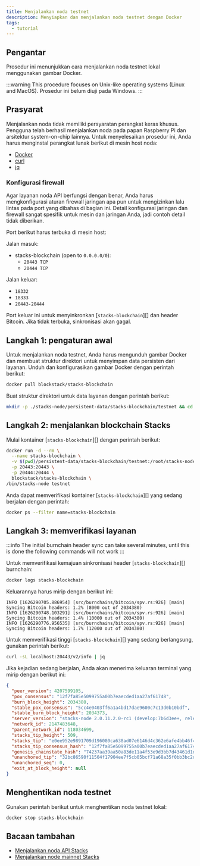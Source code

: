 ```yaml
---
title: Menjalankan noda testnet
description: Menyiapkan dan menjalankan noda testnet dengan Docker
tags:
  - tutorial
---
```


## Pengantar

Prosedur ini menunjukkan cara menjalankan noda testnet lokal menggunakan gambar Docker.

:::warning
This procedure focuses on Unix-like operating systems (Linux and MacOS). Prosedur ini belum diuji pada Windows.
:::

## Prasyarat

Menjalankan noda tidak memiliki persyaratan perangkat keras khusus. Pengguna telah berhasil menjalankan noda pada papan Raspberry Pi dan arsitektur system-on-chip lainnya. Untuk menyelesaikan prosedur ini, Anda harus menginstal perangkat lunak berikut di mesin host noda:

- [Docker](https://docs.docker.com/get-docker/)
- [curl](https://curl.se/download.html)
- [jq](https://stedolan.github.io/jq/download/)

### Konfigurasi firewall

Agar layanan noda API berfungsi dengan benar, Anda harus mengkonfigurasi aturan firewall jaringan apa pun untuk mengizinkan lalu lintas pada port yang dibahas di bagian ini. Detail konfigurasi jaringan dan firewall sangat spesifik untuk mesin dan jaringan Anda, jadi contoh detail tidak diberikan.

Port berikut harus terbuka di mesin host:

Jalan masuk:

- stacks-blockchain (open to `0.0.0.0/0`):
  - `20443 TCP`
  - `20444 TCP`

Jalan keluar:

- `18332`
- `18333`
- `20443-20444`

Port keluar ini untuk menyinkronkan [`stacks-blockchain`][] dan header Bitcoin. Jika tidak terbuka, sinkronisasi akan gagal.

## Langkah 1: pengaturan awal

Untuk menjalankan noda testnet, Anda harus mengunduh gambar Docker dan membuat struktur direktori untuk menyimpan data persisten dari layanan. Unduh dan konfigurasikan gambar Docker dengan perintah berikut:

```sh
docker pull blockstack/stacks-blockchain
```

Buat struktur direktori untuk data layanan dengan perintah berikut:

```sh
mkdir -p ./stacks-node/persistent-data/stacks-blockchain/testnet && cd stacks-node
```

## Langkah 2: menjalankan blockchain Stacks

Mulai kontainer [`stacks-blockchain`][] dengan perintah berikut:

```sh
docker run -d --rm \
  --name stacks-blockchain \
  -v $(pwd)/persistent-data/stacks-blockchain/testnet:/root/stacks-node/data \
  -p 20443:20443 \
  -p 20444:20444 \
  blockstack/stacks-blockchain \
/bin/stacks-node testnet
```

Anda dapat memverifikasi kontainer [`stacks-blockchain`][] yang sedang berjalan dengan perintah:

```sh
docker ps --filter name=stacks-blockchain
```

## Langkah 3: memverifikasi layanan

:::info
The initial burnchain header sync can take several minutes, until this is done the following commands will not work
:::

Untuk memverifikasi kemajuan sinkronisasi header [`stacks-blockchain`][] burnchain:

```sh
docker logs stacks-blockchain
```

Keluarannya harus mirip dengan berikut ini:

```
INFO [1626290705.886954] [src/burnchains/bitcoin/spv.rs:926] [main] Syncing Bitcoin headers: 1.2% (8000 out of 2034380)
INFO [1626290748.103291] [src/burnchains/bitcoin/spv.rs:926] [main] Syncing Bitcoin headers: 1.4% (10000 out of 2034380)
INFO [1626290776.956535] [src/burnchains/bitcoin/spv.rs:926] [main] Syncing Bitcoin headers: 1.7% (12000 out of 2034380)
```

Untuk memverifikasi tinggi [`stacks-blockchain`][] yang sedang berlangsung, gunakan perintah berikut:

```sh
curl -sL localhost:20443/v2/info | jq
```

Jika kejadian sedang berjalan, Anda akan menerima keluaran terminal yang mirip dengan berikut ini:

```json
{
  "peer_version": 4207599105,
  "pox_consensus": "12f7fa85e5099755a00b7eaecded1aa27af61748",
  "burn_block_height": 2034380,
  "stable_pox_consensus": "5cc4e0403ff6a1a4bd17dae9600c7c13d0b10bdf",
  "stable_burn_block_height": 2034373,
  "server_version": "stacks-node 2.0.11.2.0-rc1 (develop:7b6d3ee+, release build, linux [x86_64])",
  "network_id": 2147483648,
  "parent_network_id": 118034699,
  "stacks_tip_height": 509,
  "stacks_tip": "e0ee952e9891709d196080ca638ad07e6146d4c362e6afe4bb46f42d5fe584e8",
  "stacks_tip_consensus_hash": "12f7fa85e5099755a00b7eaecded1aa27af61748",
  "genesis_chainstate_hash": "74237aa39aa50a83de11a4f53e9d3bb7d43461d1de9873f402e5453ae60bc59b",
  "unanchored_tip": "32bc86590f11504f17904ee7f5cb05bcf71a68a35f0bb3bc2d31aca726090842",
  "unanchored_seq": 0,
  "exit_at_block_height": null
}
```

## Menghentikan noda testnet

Gunakan perintah berikut untuk menghentikan noda testnet lokal:

```sh
docker stop stacks-blockchain
```

## Bacaan tambahan

<!-- markdown-link-check-disable -->

- [Menjalankan noda API Stacks](https://docs.hiro.so/get-started/running-api-node)
- [Menjalankan node mainnet Stacks](running-mainnet-node)
<!-- markdown-link-check-enable-->
